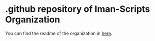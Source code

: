 # .github repository of Iman-Scripts Organization

You can find the readme of the organization in [here](https://github.com/Iman-Scripts/.github/blob/main/profile/README.md).
